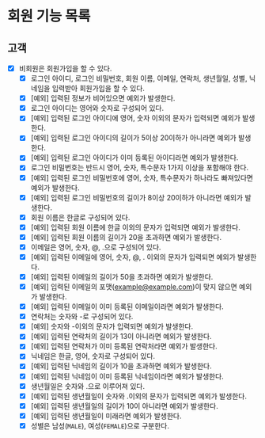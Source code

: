 # 회원 기능 목록

## 고객

* [x] 비회원은 회원가입을 할 수 있다.
  * [x] 로그인 아이디, 로그인 비밀번호, 회원 이름, 이메일, 연락처, 생년월일, 성별, 닉네임을 입력받아 회원가입을 할 수 있다.
  * [x] [예외] 입력된 정보가 비어있으면 예외가 발생한다.
  * [x] 로그인 아이디는 영어와 숫자로 구성되어 있다.
  * [x] [예외] 입력된 로그인 아이디에 영어, 숫자 이외의 문자가 입력되면 예외가 발생한다.
  * [x] [예외] 입력된 로그인 아이디의 길이가 5이상 20이하가 아니라면 예외가 발생한다.
  * [x] [예외] 입력된 로그인 아이디가 이미 등록된 아이디라면 예외가 발생한다.
  * [x] 로그인 비밀번호는 반드시 영어, 숫자, 특수문자 1가지 이상을 포함해야 한다.
  * [x] [예외] 입력된 로그인 비밀번호에 영어, 숫자, 특수문자가 하나라도 빠져있다면 예외가 발생한다.
  * [x] [예외] 입력된 로그인 비밀번호의 길이가 8이상 20이하가 아니라면 예외가 발생한다.
  * [x] 회원 이름은 한글로 구성되어 있다.
  * [x] [예외] 입력된 회원 이름에 한글 이외의 문자가 입력되면 예외가 발생한다.
  * [x] [예외] 입력된 회원 이름의 길이가 20을 초과하면 예외가 발생한다.
  * [x] 이메일은 영어, 숫자, @, .으로 구성되어 있다.
  * [x] [예외] 입력된 이메일에 영어, 숫자, @, . 이외의 문자가 입력되면 예외가 발생한다.
  * [x] [예외] 입력된 이메일의 길이가 50을 초과하면 예외가 발생한다.
  * [x] [예외] 입력된 이메일의 포맷(example@example.com)이 맞지 않으면 예외가 발생한다.
  * [x] [예외] 입력된 이메일이 이미 등록된 이메일이라면 예외가 발생한다.
  * [x] 연락처는 숫자와 -로 구성되어 있다.
  * [x] [예외] 숫자와 -이외의 문자가 입력되면 예외가 발생한다. 
  * [x] [예외] 입력된 연락처의 길이가 13이 아니라면 예외가 발생한다.
  * [x] [예외] 입력된 연락처가 이미 등록된 연락처라면 예외가 발생한다.
  * [x] 닉네임은 한글, 영어, 숫자로 구성되어 있다.
  * [x] [예외] 입력된 닉네임의 길이가 10을 초과하면 예외가 발생한다.
  * [x] [예외] 입력된 닉네임이 이미 등록된 닉네임이라면 예외가 발생한다.
  * [x] 생년월일은 숫자와 .으로 이루어져 있다.
  * [x] [예외] 입력된 생년월일이 숫자와 .이외의 문자가 입력되면 예외가 발생한다.
  * [x] [예외] 입력된 생년월일의 길이가 10이 아니라면 예외가 발생한다.
  * [x] [예외] 입력된 생년월일이 미래라면 예외가 발생한다.
  * [x] 성별은 남성(`MALE`), 여성(`FEMALE`)으로 구분한다.
